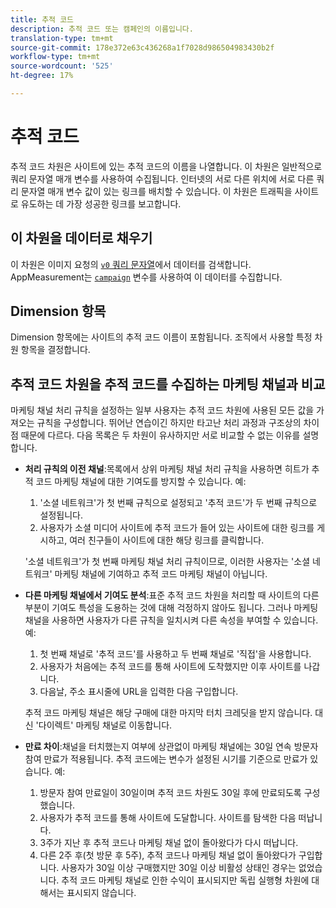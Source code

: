 ```yaml
---
title: 추적 코드
description: 추적 코드 또는 캠페인의 이름입니다.
translation-type: tm+mt
source-git-commit: 178e372e63c436268a1f7028d986504983430b2f
workflow-type: tm+mt
source-wordcount: '525'
ht-degree: 17%

---
```



# 추적 코드

추적 코드 차원은 사이트에 있는 추적 코드의 이름을 나열합니다. 이 차원은 일반적으로 쿼리 문자열 매개 변수를 사용하여 수집됩니다. 인터넷의 서로 다른 위치에 서로 다른 쿼리 문자열 매개 변수 값이 있는 링크를 배치할 수 있습니다. 이 차원은 트래픽을 사이트로 유도하는 데 가장 성공한 링크를 보고합니다.

## 이 차원을 데이터로 채우기

이 차원은 이미지 요청의 [`v0` 쿼리 문자열](/help/implement/validate/query-parameters.md)에서 데이터를 검색합니다. AppMeasurement는 [`campaign`](/help/implement/vars/page-vars/campaign.md) 변수를 사용하여 이 데이터를 수집합니다.

## Dimension 항목

Dimension 항목에는 사이트의 추적 코드 이름이 포함됩니다. 조직에서 사용할 특정 차원 항목을 결정합니다.

## 추적 코드 차원을 추적 코드를 수집하는 마케팅 채널과 비교

마케팅 채널 처리 규칙을 설정하는 일부 사용자는 추적 코드 차원에 사용된 모든 값을 가져오는 규칙을 구성합니다. 뛰어난 연습이긴 하지만 타고난 처리 과정과 구조상의 차이점 때문에 다르다. 다음 목록은 두 차원이 유사하지만 서로 비교할 수 없는 이유를 설명합니다.

* **처리 규칙의 이전 채널**:목록에서 상위 마케팅 채널 처리 규칙을 사용하면 히트가 추적 코드 마케팅 채널에 대한 기여도를 방지할 수 있습니다. 예:

   1. &#39;소셜 네트워크&#39;가 첫 번째 규칙으로 설정되고 &#39;추적 코드&#39;가 두 번째 규칙으로 설정됩니다.
   2. 사용자가 소셜 미디어 사이트에 추적 코드가 들어 있는 사이트에 대한 링크를 게시하고, 여러 친구들이 사이트에 대한 해당 링크를 클릭합니다.

   &#39;소셜 네트워크&#39;가 첫 번째 마케팅 채널 처리 규칙이므로, 이러한 사용자는 &#39;소셜 네트워크&#39; 마케팅 채널에 기여하고 추적 코드 마케팅 채널이 아닙니다.
* **다른 마케팅 채널에서 기여도 분석**:표준 추적 코드 차원을 처리할 때 사이트의 다른 부분이 기여도 특성을 도용하는 것에 대해 걱정하지 않아도 됩니다. 그러나 마케팅 채널을 사용하면 사용자가 다른 규칙을 일치시켜 다른 속성을 부여할 수 있습니다. 예:
   1. 첫 번째 채널로 &#39;추적 코드&#39;를 사용하고 두 번째 채널로 &#39;직접&#39;을 사용합니다.
   2. 사용자가 처음에는 추적 코드를 통해 사이트에 도착했지만 이후 사이트를 나갑니다.
   3. 다음날, 주소 표시줄에 URL을 입력한 다음 구입합니다.

   추적 코드 마케팅 채널은 해당 구매에 대한 마지막 터치 크레딧을 받지 않습니다. 대신 &#39;다이렉트&#39; 마케팅 채널로 이동합니다.
* **만료 차이**:채널을 터치했는지 여부에 상관없이 마케팅 채널에는 30일 연속 방문자 참여 만료가 적용됩니다. 추적 코드에는 변수가 설정된 시기를 기준으로 만료가 있습니다. 예:
   1. 방문자 참여 만료일이 30일이며 추적 코드 차원도 30일 후에 만료되도록 구성했습니다.
   2. 사용자가 추적 코드를 통해 사이트에 도달합니다. 사이트를 탐색한 다음 떠납니다.
   3. 3주가 지난 후 추적 코드나 마케팅 채널 없이 돌아왔다가 다시 떠납니다.
   4. 다른 2주 후(첫 방문 후 5주), 추적 코드나 마케팅 채널 없이 돌아왔다가 구입합니다.
   사용자가 30일 이상 구매했지만 30일 이상 비활성 상태인 경우는 없었습니다. 추적 코드 마케팅 채널로 인한 수익이 표시되지만 독립 실행형 차원에 대해서는 표시되지 않습니다.
